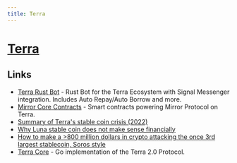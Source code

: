 ```yaml
---
title: Terra
---
```


# [Terra](https://www.terra.money/)

## Links

- [Terra Rust Bot](https://github.com/Philipp-Sc/terra-rust-bot) - Rust Bot for the Terra Ecosystem with Signal Messenger integration. Includes Auto Repay/Auto Borrow and more.
- [Mirror Core Contracts](https://github.com/Mirror-Protocol/mirror-contracts) - Smart contracts powering Mirror Protocol on Terra.
- [Summary of Terra's stable coin crisis (2022)](https://twitter.com/stablekwon/status/1524331171189956609)
- [Why Luna stable coin does not make sense financially](https://twitter.com/nohardforks/status/1524216225966047232)
- [How to make a >800 million dollars in crypto attacking the once 3rd largest stablecoin, Soros style](https://twitter.com/OnChainWizard/status/1524123935570382851)
- [Terra Core](https://github.com/terra-money/core) - Go implementation of the Terra 2.0 Protocol.